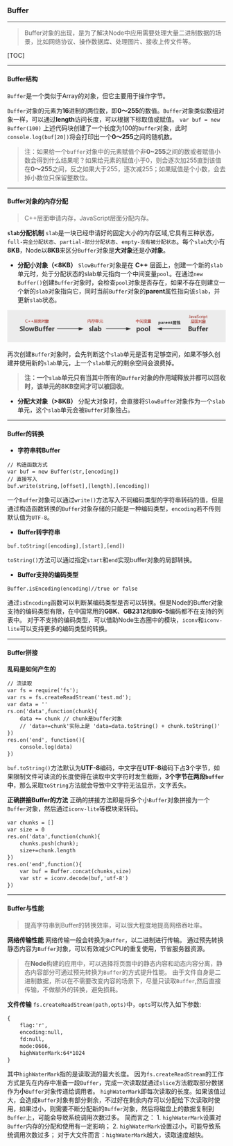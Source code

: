### Buffer

* * *

> Buffer对象的出现，是为了解决Node中应用需要处理大量二进制数据的场景，比如网络协议、操作数据库、处理图片、接收上传文件等。

[TOC]
* * *

#### Buffer结构

`Buffer`是一个类似于Array的对象，但它主要用于操作字节。

`Buffer`对象的元素为**16**进制的两位数，即**0～255**的数值。`Buffer`对象类似数组对象一样，可以通过**length**访问长度，可以根据下标取值或赋值。
`var buf = new Buffer(100)`
上述代码块创建了一个长度为100的`buffer`对象，此时`console.log(buf[20])`将会打印出一个**0～255**之间的随机数。
> 注：如果给一个`buffer`对象中的元素赋值个非**0~255**之间的数或者赋值小数会得到什么结果呢？如果给元素的赋值小于0，则会逐次加255直到该值在**0～255**之间，反之如果大于255，逐次减255；如果赋值是个小数，会去掉小数位只保留整数位。

* * *

#### Buffer对象的内存分配

> C++层面申请内存，JavaScript层面分配内存。

**`slab`分配机制**
`slab`是一块已经申请好的固定大小的内存区域,它具有三种状态，`full-完全分配状态`、`partial-部分分配状态`、`empty-没有被分配状态`。每个`slab`大小有**8KB**，Node以**8KB**来区分`Buffer`对象是**大对象**还是**小对象**。

- **分配小对象（<8KB）**
`SlowBuffer`对象是在 **C++** 层面上，创建一个新的`slab`单元时，处于分配状态的slab单元指向一个中间变量`pool`。在通过`new Buffer()`创建`Buffer`对象时，会检查`pool`对象是否存在，如果不存在则建立一个新的`slab`对象指向它，同时当前`Buffer`对象的**parent**属性指向该`slab`，并更新`slab`状态。

 ![Alt text](./images/allocBuffer_image.png)

再次创建`Buffer`对象时，会先判断这个`slab`单元是否有足够空间，如果不够久创建并使用新的`slab`单元，上一个`slab`单元的剩余空间会浪费掉。
> **注：一个`slab`单元只有当其中所有的`Buffer`对象的作用域释放并都可以回收时，该单元的8KB空间才可以被回收**。

- **分配大对象（>8KB）**
分配大对象时，会直接将`SlowBuffer`对象作为一个`slab`单元，这个`slab`单元会被`Buffer`对象独占。

* * *

#### Buffer的转换

- **字符串转Buffer**
```
// 构造函数方式
var buf = new Buffer(str,[encoding])
// 直接写入
buf.write(string,[offset],[length],[encoding])
```
一个`Buffer`对象可以通过`write()`方法写入不同编码类型的字符串转码的值，但是通过构造函数转换的`Buffer`对象存储的只能是一种编码类型，`encoding`若不传则默认值为`UTF-8`。
- **Buffer转字符串**

```
buf.toString([encoding],[start],[end])
```
`toString()`方法可以通过指定`start`和`end`实现buffer对象的局部转换。

- **Buffer支持的编码类型**
```
Buffer.isEncoding(encoding)//true or false
```
通过`isEncoding`函数可以判断某编码类型是否可以转换。但是Node的Buffer对象支持的编码类型有限，在中国常用的**GBK**、**GB2312**和**BIG-5**编码都不在支持的列表中。
对于不支持的编码类型，可以借助Node生态圈中的模块，`iconv`和`iconv-lite`可以支持更多的编码类型的转换。

* * *

#### Buffer拼接

**乱码是如何产生的**
```
// 流读取
var fs = require('fs');
var rs = fs.createReadStream('test.md');
var data = ''
rs.on('data',function(chunk){
    data += chunk // chunk是buffer对象
    // 'data+=chunk'实际上是 'data=data.toString() + chunk.toString()'
})
res.on('end', function(){
    console.log(data)
})
```
`buf.toString()`方法默认为**UTF-8**编码，中文字在**UTF-8**编码下占**3**个字节，如果限制文件可读流的长度使得在读取中文字符时发生截断，**3个字节在两段`buffer`中**，那么采取`toString`方法就会导致中文字符无法显示，文字丢失。

**正确拼接Buffer的方法**
正确的拼接方法即是将多个小`Buffer`对象拼接为一个`Buffer`对象，然后通过`iconv-lite`等模块来转码。
```
var chunks = []
var size = 0
res.on('data',function(chunk){
    chunks.push(chunk);
    size+=chunk.length
})
res.on('end',function(){
    var buf = Buffer.concat(chunks,size)
    var str = iconv.decode(buf,'utf-8')
})
```

* * *

#### Buffer与性能

> 提高字符串到Buffer的转换效率，可以很大程度地提高网络吞吐率。

**网络传输性能**
网络传输一般会转换为`Buffer`，以二进制进行传输。
通过预先转换静态内容为`Buffer`对象，可以有效减少CPU的重复使用，节省服务器资源。

> 在**Node**构建的应用中，可以选择将页面中的静态内容和动态内容分离，静态内容部分可通过预先转换为`Buffer`的方式提升性能。
> 由于文件自身是二进制数据，所以在不需要改变内容的场景下，尽量只读取`Buffer`,然后直接传输，不做额外的转换，避免损耗。

**文件传输**
`fs.createReadStream(path,opts)`中，`opts`可以传入如下参数:
```
{
    flag:'r',
    encoding:null,
    fd:null,
    mode:0666,
    highWaterMark:64*1024
}
```
其中`highWaterMark`指的是读取流的最大长度。
因为`fs.createReadStream`的工作方式是先在内存中准备一段`Buffer`，完成一次读取就通过`slice`方法截取部分数据作为**小**`Buffer`对象传递给调用者。
`highWaterMark`即每次读取的长度。如果该值过大，会造成`Buffer`对象有部分剩余，不过好在剩余内存可以分配给下次读取时使用，如果过小，则需要不断分配新的`Buffer`对象，然后将磁盘上的数据复制到`Buffer`上，可能会导致系统调用次数过多。
简而言之：
    1. `highWaterMark`设置对`Buffer`内存的分配和使用有一定影响；
    2. `highWaterMark`设置过小，可能导致系统调用次数过多；
对于大文件而言：`highWaterMark`越大，读取速度越快。